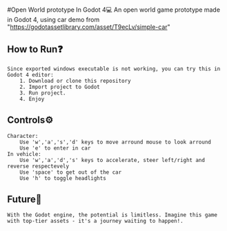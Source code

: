 #Open World prototype In Godot 4💻
    An open world game prototype made in Godot 4, using car demo from "https://godotassetlibrary.com/asset/T9ecLv/simple-car"

## How to Run❓
    Since exported windows executable is not working, you can try this in Godot 4 editor:
        1. Download or clone this repository
        2. Import project to Godot
        3. Run project.
        4. Enjoy
## Controls⚙️
    Character:
        Use 'w','a','s','d' keys to move arround mouse to look arround
        Use 'e' to enter in car
    In vehicle:
        Use 'w','a','d','s' keys to accelerate, steer left/right and reverse respectevely
        Use 'space' to get out of the car
        Use 'h' to toggle headlights
## Future🚀
    With the Godot engine, the potential is limitless. Imagine this game with top-tier assets - it's a journey waiting to happen!.